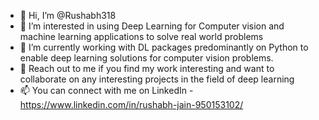 - 👋 Hi, I’m @Rushabh318
- 👀 I’m interested in using Deep Learning for Computer vision and machine learning applications to solve real world problems 
- 🌱 I’m currently working with DL packages predominantly on Python to enable deep learning solutions for computer vision problems.
- 💞️ Reach out to me if you find my work interesting and want to collaborate on any interesting projects in the field of deep learning
- 📫 You can connect with me on LinkedIn - https://www.linkedin.com/in/rushabh-jain-950153102/ 

<!---
Rushabh318/Rushabh318 is a ✨ special ✨ repository because its `README.md` (this file) appears on your GitHub profile.
You can click the Preview link to take a look at your changes.
--->
